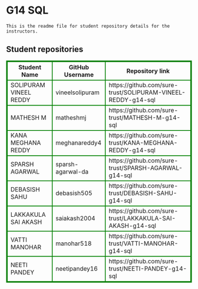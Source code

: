 # G14 SQL
    This is the readme file for student repository details for the instructors.
## Student repositories 
<table style="border : 2px solid green; width:100%;">
<tr >
<th style="border : 2px solid green;">Student Name</th>
<th style="border : 2px solid green;">GitHub Username</th>
<th style="border : 2px solid green;">Repository link</th>
</tr>
<tr style="border : 2px solid green;">
<td style="border : 2px solid green;">SOLIPURAM VINEEL REDDY</td> 

<td style="border : 2px solid green;">vineelsolipuram</td> 

<td style="border : 2px solid green;">https://github.com/sure-trust/SOLIPURAM-VINEEL-REDDY-g14-sql</td> 
</tr>

<tr style="border : 2px solid green;">
<td style="border : 2px solid green;">MATHESH M</td> 

<td style="border : 2px solid green;">matheshmj</td> 

<td style="border : 2px solid green;">https://github.com/sure-trust/MATHESH-M-g14-sql</td> 
</tr>

<tr style="border : 2px solid green;">
<td style="border : 2px solid green;">KANA MEGHANA REDDY</td> 

<td style="border : 2px solid green;">meghanareddy4</td> 

<td style="border : 2px solid green;">https://github.com/sure-trust/KANA-MEGHANA-REDDY-g14-sql</td> 
</tr>

<tr style="border : 2px solid green;">
<td style="border : 2px solid green;">SPARSH AGARWAL</td> 

<td style="border : 2px solid green;">sparsh-agarwal-da</td> 

<td style="border : 2px solid green;">https://github.com/sure-trust/SPARSH-AGARWAL-g14-sql</td> 
</tr>

<tr style="border : 2px solid green;">
<td style="border : 2px solid green;">DEBASISH SAHU</td> 

<td style="border : 2px solid green;">debasish505</td> 

<td style="border : 2px solid green;">https://github.com/sure-trust/DEBASISH-SAHU-g14-sql</td> 
</tr>

<tr style="border : 2px solid green;">
<td style="border : 2px solid green;">LAKKAKULA SAI AKASH</td> 

<td style="border : 2px solid green;">saiakash2004</td> 

<td style="border : 2px solid green;">https://github.com/sure-trust/LAKKAKULA-SAI-AKASH-g14-sql</td> 
</tr>

<tr style="border : 2px solid green;">
<td style="border : 2px solid green;">VATTI MANOHAR</td> 

<td style="border : 2px solid green;">manohar518</td> 

<td style="border : 2px solid green;">https://github.com/sure-trust/VATTI-MANOHAR-g14-sql</td> 
</tr>

<tr style="border : 2px solid green;">
<td style="border : 2px solid green;">NEETI PANDEY</td> 

<td style="border : 2px solid green;">neetipandey16</td> 

<td style="border : 2px solid green;">https://github.com/sure-trust/NEETI-PANDEY-g14-sql</td> 
</tr>
